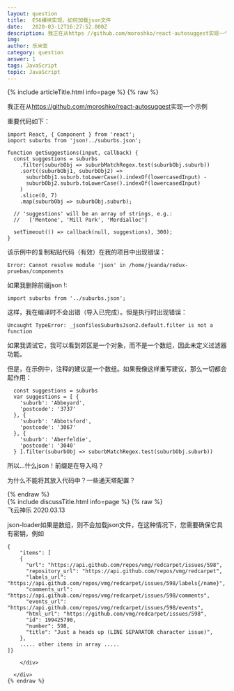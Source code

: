 ```yaml
---
layout: question
title:  ES6模块实现，如何加载json文件
date:   2020-03-12T16:27:52.000Z
description: 我正在从https //github.com/moroshko/react-autosuggest实现一个示例  重要代码如下：import Re...
img: 
author: 乐米亚
category: question
answer: 1
tags: JavaScript
topic: JavaScript
---
```

<div class="article-root">
  <div class="article">
    {% include articleTitle.html info=page %}
    {% raw %}
    <div class="article-content"><p><font style="vertical-align: inherit;"><font style="vertical-align: inherit;">我正在从</font><a href="https://github.com/moroshko/react-autosuggest" rel="nofollow noreferrer"><font style="vertical-align: inherit;">https://github.com/moroshko/react-autosuggest</font></a><font style="vertical-align: inherit;">实现一个示例  </font></font><a href="https://github.com/moroshko/react-autosuggest" rel="nofollow noreferrer"><font style="vertical-align: inherit;"></font></a></p>

<p><font style="vertical-align: inherit;"><font style="vertical-align: inherit;">重要代码如下：</font></font></p>

<pre><code>import React, { Component } from 'react';<font></font>
import suburbs from 'json!../suburbs.json';<font></font>
<font></font>
function getSuggestions(input, callback) {<font></font>
  const suggestions = suburbs<font></font>
    .filter(suburbObj =&gt; suburbMatchRegex.test(suburbObj.suburb))<font></font>
    .sort((suburbObj1, suburbObj2) =&gt;<font></font>
      suburbObj1.suburb.toLowerCase().indexOf(lowercasedInput) -<font></font>
      suburbObj2.suburb.toLowerCase().indexOf(lowercasedInput)<font></font>
    )<font></font>
    .slice(0, 7)<font></font>
    .map(suburbObj =&gt; suburbObj.suburb);<font></font>
<font></font>
  // 'suggestions' will be an array of strings, e.g.:<font></font>
  //   ['Mentone', 'Mill Park', 'Mordialloc']<font></font>
<font></font>
  setTimeout(() =&gt; callback(null, suggestions), 300);<font></font>
}<font></font>
</code></pre>

<p><font style="vertical-align: inherit;"><font style="vertical-align: inherit;">该示例中的复制粘贴代码（有效）在我的项目中出现错误：</font></font></p>

<pre><code>Error: Cannot resolve module 'json' in /home/juanda/redux-pruebas/components
</code></pre>

<p><font style="vertical-align: inherit;"><font style="vertical-align: inherit;">如果我删除前缀json !:</font></font></p>

<pre><code>import suburbs from '../suburbs.json';
</code></pre>

<p><font style="vertical-align: inherit;"><font style="vertical-align: inherit;">这样，我在编译时不会出错（导入已完成）。</font><font style="vertical-align: inherit;">但是执行时出现错误：</font></font></p>

<pre><code>Uncaught TypeError: _jsonfilesSuburbsJson2.default.filter is not a function
</code></pre>

<p><font style="vertical-align: inherit;"><font style="vertical-align: inherit;">如果我调试它，我可以看到郊区是一个对象，而不是一个数组，因此未定义过滤器功能。</font></font></p>

<p><font style="vertical-align: inherit;"><font style="vertical-align: inherit;">但是，在示例中，注释的建议是一个数组。</font><font style="vertical-align: inherit;">如果我像这样重写建议，那么一切都会起作用：</font></font></p>

<pre><code>  const suggestions = suburbs<font></font>
  var suggestions = [ {<font></font>
    'suburb': 'Abbeyard',<font></font>
    'postcode': '3737'<font></font>
  }, {<font></font>
    'suburb': 'Abbotsford',<font></font>
    'postcode': '3067'<font></font>
  }, {<font></font>
    'suburb': 'Aberfeldie',<font></font>
    'postcode': '3040'<font></font>
  } ].filter(suburbObj =&gt; suburbMatchRegex.test(suburbObj.suburb))<font></font>
</code></pre>

<p><font style="vertical-align: inherit;"><font style="vertical-align: inherit;">所以...什么json！</font><font style="vertical-align: inherit;">前缀是在导入吗？</font></font></p>

<p><font style="vertical-align: inherit;"><font style="vertical-align: inherit;">为什么不能将其放入代码中？</font><font style="vertical-align: inherit;">一些通天塔配置？</font></font></p></div>
    {% endraw %}
  </div>

  <div class="discuss-wrapper">
    {% include discussTitle.html info=page %}
    {% raw %}
    <div class="discuss-item">
        <div class="discuss-parent">
          <div class="discuss-meta">
            <span class="discuss-user">飞云神乐</span>
            <span class="discuss-time">2020.03.13</span>
          </div>
          <div class="discuss-comment"><p><font style="vertical-align: inherit;"><font style="vertical-align: inherit;">json-loader如果是数组，则不会加载json文件，在这种情况下，您需要确保它具有密钥，例如</font></font></p>

<pre><code>{<font></font>
    "items": [<font></font>
    {<font></font>
      "url": "https://api.github.com/repos/vmg/redcarpet/issues/598",<font></font>
      "repository_url": "https://api.github.com/repos/vmg/redcarpet",<font></font>
      "labels_url": "https://api.github.com/repos/vmg/redcarpet/issues/598/labels{/name}",<font></font>
      "comments_url": "https://api.github.com/repos/vmg/redcarpet/issues/598/comments",<font></font>
      "events_url": "https://api.github.com/repos/vmg/redcarpet/issues/598/events",<font></font>
      "html_url": "https://github.com/vmg/redcarpet/issues/598",<font></font>
      "id": 199425790,<font></font>
      "number": 598,<font></font>
      "title": "Just a heads up (LINE SEPARATOR character issue)",<font></font>
    },<font></font>
    ..... other items in array .....<font></font>
]}<font></font>
</code></pre></div>
        </div>
        
      </div>
    {% endraw %}
  </div>
<div>
